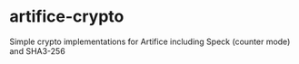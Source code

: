 # artifice-crypto
Simple crypto implementations for Artifice including Speck (counter mode) and SHA3-256
